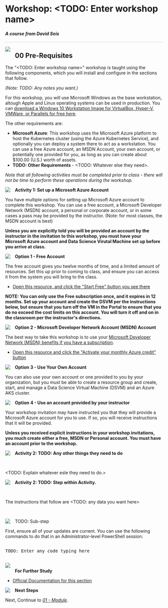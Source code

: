 # Workshop: <TODO: Enter workshop name>

#### <i>A course from David Seis</i>

<p style="border-bottom: 1px solid lightgrey;"></p>

<img style="float: left; margin: 0px 15px 15px 0px;" src="../graphics/textbubble.png"> <h2>00 Pre-Requisites</h2>

The "<TODO: Enter workshop name>" workshop is taught using the following components, which you will install and configure in the sections that follow. 

*(Note: TODO: Any notes you want.)*

For this workshop, you will use Microsoft Windows as the base workstation, altough Apple and Linux operating systems can be used in production. You can <a href="https://developer.microsoft.com/en-us/windows/downloads/virtual-machines" target="_blank">download a Windows 10 Workstation Image for VirtualBox, Hyper-V, VMWare, or Parallels for free here</a>. 

The other requirements are:

- **Microsoft Azure**: This workshop uses the Microsoft Azure platform to host the Kubernetes cluster (using the Azure Kubernetes Service), and optionally you can deploy a system there to act as a workstation. You can use a free Azure account, an MSDN Account, your own account, or potentially one provided for you, as long as you can create about $100.00 (U.S.) worth of assets.
- **TODO: Other Requirements** - <TODO: Whatever else they need>.


*Note that all following activities must be completed prior to class - there will not be time to perform these operations during the workshop.*

<p><img style="float: left; margin: 0px 15px 15px 0px;" src="../graphics/point1.png"><b>Activity 1: Set up a Microsoft Azure Account</b></p>

You have multiple options for setting up Microsoft Azure account to complete this workshop. You can use a free account, a Microsoft Developer Network (MSDN) account, a personal or corporate account, or in some cases a pass may be provided by the instructor. (Note: for most classes, the MSDN account is best)

**Unless you are explicitly told you will be provided an account by the instructor in the invitation to this workshop, you must have your Microsoft Azure account and Data Science Virutal Machine set up before you arrive at class.**

<p><img style="float: left; margin: 0px 15px 15px 0px;" src="../graphics/checkbox.png"><b>Option 1 - Free Account</b></p>

The free account gives you twelve months of time, and a limited amount of resources. Set this up prior to coming to class, and ensure you can access it from the system you will bring to the class.

- [Open this resource, and click the "Start Free" button you see there](https://azure.microsoft.com/en-us/free/)

**NOTE: You can only use the Free subscription once, and it expires in 12 months. Set up your account and create the DSVM per the instructions below, but ensure that you turn off the VM in the Portal to ensure that you do no exceed the cost limits on this account. You will turn it off and on in the classroom per the instructor's directions.**

<p><img style="float: left; margin: 0px 15px 15px 0px;" src="../graphics/checkbox.png"><b>Option 2 - Microsoft Developer Network Account (MSDN) Account</b></p>

The best way to take this workshop is to use your [Microsoft Developer Network (MSDN) benefits if you have a subscription](https://marketplace.visualstudio.com/subscriptions).

- [Open this resource and click the "Activate your monthly Azure credit" button](https://azure.microsoft.com/en-us/pricing/member-offers/credit-for-visual-studio-subscribers/)

<p><img style="float: left; margin: 0px 15px 15px 0px;" src="../graphics/checkbox.png"><b>Option 3 - Use Your Own Account</b></p>

You can also use your own account or one provided to you by your organization, but you must be able to create a resource group and create, start, and manage a Data Science Virtual Machine (DSVM) and an Azure AKS cluster. 

<p><img style="float: left; margin: 0px 15px 15px 0px;" src="../graphics/checkbox.png"><b>Option 4 - Use an account provided by your instructor</b></p>

Your workshop invitation may have instructed you that they will provide a Microsoft Azure account for you to use. If so, you will receive instructions that it will be provided.

**Unless you received explicit instructions in your workshop invitations, you much create either a free, MSDN or Personal account. You must have an account prior to the workshop.**

<p><img style="float: left; margin: 0px 15px 15px 0px;" src="../graphics/point1.png"><b>Activity 2: TODO: Any other things they need to do</b></p>
<br>

<TODO: Explain whatever esle they need to do.>

<p><img style="float: left; margin: 0px 15px 15px 0px;" src="../graphics/point1.png"><b>Activity 2: TODO: Step within Activity.</b></p>
<br>

The instructions that follow are <TODO: any data you want here>

<br>

<p><img style="float: left; margin: 0px 15px 15px 0px;" src="../graphics/checkbox.png">TODO: Sub-step<p>

First, ensure all of your updates are current. You can use the following commands to do that in an Administrator-level PowerShell session:

<pre>

TODO: Enter any code typing here

</pre>

<p><img style="margin: 0px 15px 15px 0px;" src="../graphics/owl.png"><b>For Further Study</b></p>
<ul>
    <li><a href="url" target="_blank">Official Documentation for this section</a></li>
</ul>

<p><img style="float: left; margin: 0px 15px 15px 0px;" src="../graphics/geopin.png"><b >Next Steps</b></p>

Next, Continue to <a href="url" target="_blank"><i> 01 - Module</i></a>.